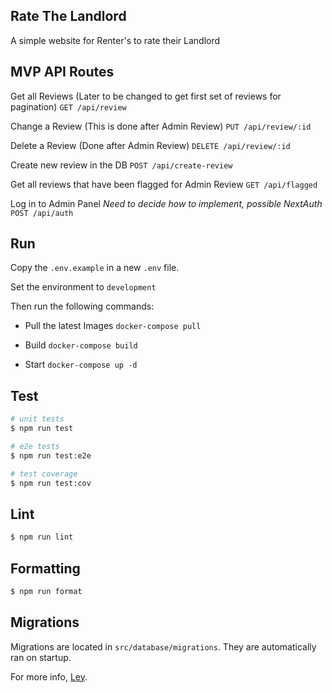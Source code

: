 ## Rate The Landlord

A simple website for Renter's to rate their Landlord

## MVP API Routes

Get all Reviews (Later to be changed to get first set of reviews for pagination)
`GET /api/review`

Change a Review (This is done after Admin Review)
`PUT /api/review/:id`

Delete a Review (Done after Admin Review)
`DELETE /api/review/:id`

Create new review in the DB
`POST /api/create-review`

Get all reviews that have been flagged for Admin Review
`GET /api/flagged`

Log in to Admin Panel _Need to decide how to implement, possible NextAuth_
`POST /api/auth`

## Run

Copy the `.env.example` in a new `.env` file.

Set the environment to `development`

Then run the following commands:

- Pull the latest Images
  `docker-compose pull`

- Build
  `docker-compose build`

- Start
  `docker-compose up -d`

## Test

```bash
# unit tests
$ npm run test

# e2e tests
$ npm run test:e2e

# test coverage
$ npm run test:cov
```

## Lint

```bash
$ npm run lint
```

## Formatting

```bash
$ npm run format
```

## Migrations

Migrations are located in `src/database/migrations`. They are automatically ran on startup.

For more info, [Ley](https://github.com/lukeed/ley).
